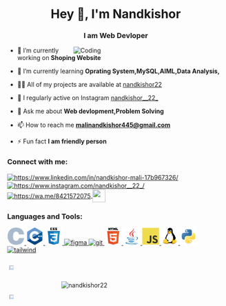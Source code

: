 <h1 align="center">Hey 👋, I'm Nandkishor</h1>
<h3 align="center">I am Web Devloper</h3>
<img align="right" alt="Coding" width="350" style="background-blend-mode:screen;" src="https://i.pinimg.com/originals/57/2c/19/572c1921557952edc061196b83b5b0d8.gif"/>

- 🔭 I’m currently working on **Shoping Website**

- 🌱 I’m currently learning **Oprating System,MySQL,AIML,Data Analysis,**

- 👨‍💻 All of my projects are available at <a href="https://github.com/nandkishor22" target="blank">nandkishor22</a>

- 📝 I regularly active on Instagram <a href="https://www.instagram.com/nandkishor__22_/" target="blank">nandkishor__22_</a>

- 💬 Ask me about **Web devlopment,Problem Solving**

- 📫 How to reach me **malinandkishor445@gmail.com**

- ⚡ Fun fact **I am friendly person**

<h3 align="left">Connect with me:</h3>
<p align="left">
<a href="https://linkedin.com/in/https://www.linkedin.com/in/nandkishor-mali-17b967326/" target="blank"><img align="center" src="https://raw.githubusercontent.com/rahuldkjain/github-profile-readme-generator/master/src/images/icons/Social/linked-in-alt.svg" alt="https://www.linkedin.com/in/nandkishor-mali-17b967326/" height="30" width="40" /></a>
<a href="https://instagram.com/https://www.instagram.com/nandkishor__22_/" target="blank"><img align="center" src="https://raw.githubusercontent.com/rahuldkjain/github-profile-readme-generator/master/src/images/icons/Social/instagram.svg" alt="https://www.instagram.com/nandkishor__22_/" height="30" width="40" /></a>
<a href="https://wa.me/8421572075" target="blank"><img align="center" src="https://raw.githubusercontent.com/rahuldkjain/github-profile-readme-generator/master/src/images/icons/Social/whatsapp.svg" alt="https://wa.me/8421572075" height="30" width="40"/></a><a href="https://nandkishor22.github.io/Myprofile/" target="blank"> <img align="center" src="https://cdn-icons-png.flaticon.com/128/10856/10856864.png" height="30" width="30" /></a>
</p>

<h3 align="left">Languages and Tools:</h3>
<p align="left"> <a href="https://www.cprogramming.com/" target="_blank" rel="noreferrer"> <img src="https://raw.githubusercontent.com/devicons/devicon/master/icons/c/c-original.svg" alt="c" width="40" height="40"/> </a> <a href="https://www.w3schools.com/cpp/" target="_blank" rel="noreferrer"> <img src="https://raw.githubusercontent.com/devicons/devicon/master/icons/cplusplus/cplusplus-original.svg" alt="cplusplus" width="40" height="40"/> </a> <a href="https://www.w3schools.com/css/" target="_blank" rel="noreferrer"> <img src="https://raw.githubusercontent.com/devicons/devicon/master/icons/css3/css3-original-wordmark.svg" alt="css3" width="40" height="40"/> </a> <a href="https://www.figma.com/" target="_blank" rel="noreferrer"> <img src="https://www.vectorlogo.zone/logos/figma/figma-icon.svg" alt="figma" width="40" height="40"/> </a> <a href="https://git-scm.com/" target="_blank" rel="noreferrer"> <img src="https://www.vectorlogo.zone/logos/git-scm/git-scm-icon.svg" alt="git" width="40" height="40"/> </a> <a href="https://www.w3.org/html/" target="_blank" rel="noreferrer"> <img src="https://raw.githubusercontent.com/devicons/devicon/master/icons/html5/html5-original-wordmark.svg" alt="html5" width="40" height="40"/> </a> <a href="https://www.java.com" target="_blank" rel="noreferrer"> <img src="https://raw.githubusercontent.com/devicons/devicon/master/icons/java/java-original.svg" alt="java" width="40" height="40"/> </a> <a href="https://developer.mozilla.org/en-US/docs/Web/JavaScript" target="_blank" rel="noreferrer"> <img src="https://raw.githubusercontent.com/devicons/devicon/master/icons/javascript/javascript-original.svg" alt="javascript" width="40" height="40"/> </a> <a href="https://www.linux.org/" target="_blank" rel="noreferrer"> <img src="https://raw.githubusercontent.com/devicons/devicon/master/icons/linux/linux-original.svg" alt="linux" width="40" height="40"/> </a> <a href="https://www.python.org" target="_blank" rel="noreferrer"> <img src="https://raw.githubusercontent.com/devicons/devicon/master/icons/python/python-original.svg" alt="python" width="40" height="40"/> </a> <a href="https://tailwindcss.com/" target="_blank" rel="noreferrer"> <img src="https://www.vectorlogo.zone/logos/tailwindcss/tailwindcss-icon.svg" alt="tailwind" width="40" height="40"/> </a> </p>

<p style="display: inline-block; width: 20px; height: 20px; overflow: hidden; horizontal-align: middle; margin-right: 3px;">
    <img src="https://github-readme-stats.vercel.app/api/top-langs?username=nandkishor22&show_icons=true&locale=en&layout=compact" alt="nandkishor22" style="width: 50%; height: 50%; object-fit: contain; display: block; margin: auto;" />
</p>

<img src="https://github-readme-stats.vercel.app/api?username=nandkishor22&show_icons=true&locale=en" alt="nandkishor22" style="width: 50%; height: 50%; object-fit: contain; display: block; margin: auto;" />

<p style="display: inline-block; width: 20px; height: 20px; overflow: hidden; vertical-align: middle;">
    <img src="https://github-readme-streak-stats.herokuapp.com/?user=nandkishor22&" alt="nandkishor22" style="width: 50%; height: 50%; object-fit: contain; display: block; margin: auto;" />
</p>
